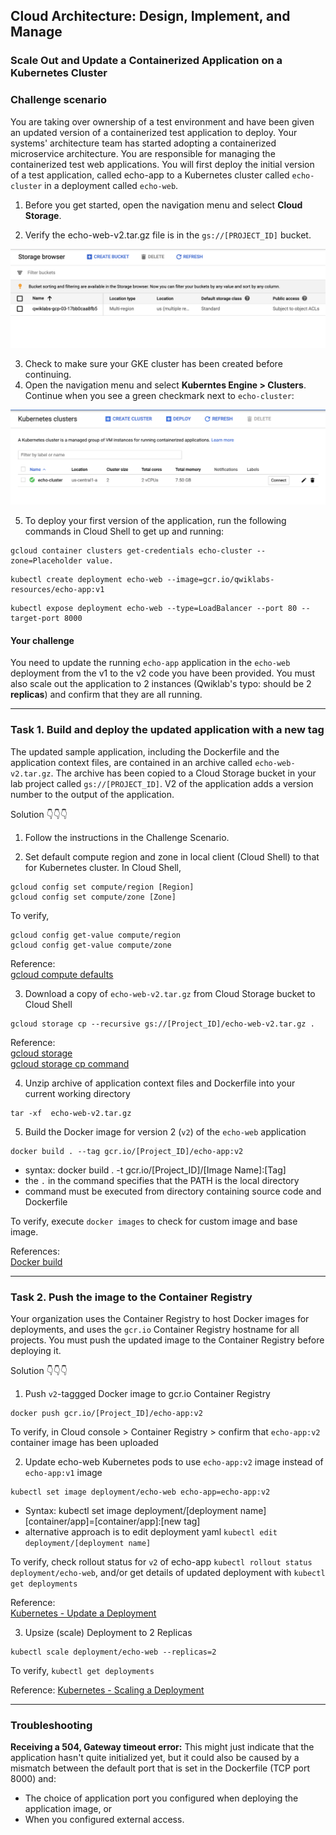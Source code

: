 ## Cloud Architecture: Design, Implement, and Manage
### Scale Out and Update a Containerized Application on a Kubernetes Cluster

### Challenge scenario
You are taking over ownership of a test environment and have been given an updated version of a containerized test application to deploy. Your systems' architecture team has started adopting a containerized microservice architecture. You are responsible for managing the containerized test web applications. You will first deploy the initial version of a test application, called echo-app to a Kubernetes cluster called `echo-cluster` in a deployment called `echo-web`.

1. Before you get started, open the navigation menu and select **Cloud Storage**.

2. Verify the echo-web-v2.tar.gz file is in the `gs://[PROJECT_ID]` bucket.

![Scale out and update a containerized app on a Kubernetes Cluster image 1](https://github.com/TCLee-tech/Google-Challenge-Labs/blob/b1a8406c2a9f9885b19fba3eebf5144718e4d9e4/Cloud%20Architecture%20-%20Design%2C%20Implement%20and%20Manage/Scale%20out%20and%20update%20a%20containerized%20app%20on%20a%20Kubernetes%20Cluster%20image%201.png)

3. Check to make sure your GKE cluster has been created before continuing.
4. Open the navigation menu and select **Kuberntes Engine > Clusters**.   
Continue when you see a green checkmark next to `echo-cluster`:

![Scale out and update a containerized app on a Kubernetes Cluster image 2](https://github.com/TCLee-tech/Google-Challenge-Labs/blob/b1a8406c2a9f9885b19fba3eebf5144718e4d9e4/Cloud%20Architecture%20-%20Design%2C%20Implement%20and%20Manage/Scale%20out%20and%20update%20a%20containerized%20app%20on%20a%20Kubernetes%20Cluster%20image%202.png)

5. To deploy your first version of the application, run the following commands in Cloud Shell to get up and running:
```
gcloud container clusters get-credentials echo-cluster --zone=Placeholder value.
```
```
kubectl create deployment echo-web --image=gcr.io/qwiklabs-resources/echo-app:v1
```
```
kubectl expose deployment echo-web --type=LoadBalancer --port 80 --target-port 8000
```
#### Your challenge
You need to update the running `echo-app` application in the `echo-web` deployment from the v1 to the v2 code you have been provided. You must also scale out the application to 2 instances (Qwiklab's typo: should be 2 **replicas**) and confirm that they are all running.  

<hr>

### Task 1. Build and deploy the updated application with a new tag
The updated sample application, including the Dockerfile and the application context files, are contained in an archive called `echo-web-v2.tar.gz`. The archive has been copied to a Cloud Storage bucket in your lab project called `gs://[PROJECT_ID]`. V2 of the application adds a version number to the output of the application.

Solution 👇👇👇 

1. Follow the instructions in the Challenge Scenario.

2. Set default compute region and zone in local client (Cloud Shell) to that for Kubernetes cluster.
In Cloud Shell,
```
gcloud config set compute/region [Region]
gcloud config set compute/zone [Zone]
```
To verify,
```
gcloud config get-value compute/region
gcloud config get-value compute/zone
```
Reference:  
[gcloud compute defaults](https://cloud.google.com/compute/docs/gcloud-compute)

3. Download a copy of `echo-web-v2.tar.gz` from Cloud Storage bucket to Cloud Shell
```
gcloud storage cp --recursive gs://[Project_ID]/echo-web-v2.tar.gz . 
```

Reference:  
[gcloud storage](https://cloud.google.com/sdk/gcloud/reference/storage)  
[gcloud storage cp command](https://cloud.google.com/sdk/gcloud/reference/storage/cp)   

4. Unzip archive of application context files and Dockerfile into your current working directory
```
tar -xf  echo-web-v2.tar.gz 
```

5. Build the Docker image for version 2 (`v2`) of the `echo-web` application
```
docker build . --tag gcr.io/[Project_ID]/echo-app:v2
```
  - syntax: docker build . -t gcr.io/[Project_ID]/[Image Name]:[Tag]
  - the `.` in the command specifies that the PATH is the local directory
  - command must be executed from directory containing source code and Dockerfile

To verify, execute `docker images` to check for custom image and base image. 

References:  
[Docker build](https://docs.docker.com/engine/reference/commandline/build/#examples)

<hr>

### Task 2. Push the image to the Container Registry
Your organization uses the Container Registry to host Docker images for deployments, and uses the `gcr.io` Container Registry hostname for all projects. You must push the updated image to the Container Registry before deploying it.

Solution 👇👇👇

1. Push `v2`-taggged Docker image to gcr.io Container Registry
```
docker push gcr.io/[Project_ID]/echo-app:v2
```
To verify, in Cloud console > Container Registry > confirm that `echo-app:v2` container image has been uploaded

2. Update echo-web Kubernetes pods to use `echo-app:v2` image instead of `echo-app:v1` image
```
kubectl set image deployment/echo-web echo-app=echo-app:v2
```
- Syntax: kubectl set image deployment/[deployment name] [container/app]=[container/app]:[new tag]
- alternative approach is to edit deployment yaml `kubectl edit deployment/[deployment name]`

To verify, check rollout status for `v2` of echo-app `kubectl rollout status deployment/echo-web`, and/or get details of updated deployment with `kubectl get deployments`  

Reference:  
[Kubernetes - Update a Deployment](https://kubernetes.io/docs/concepts/workloads/controllers/deployment/#updating-a-deployment)  

3. Upsize (scale) Deployment to 2 Replicas
```
kubectl scale deployment/echo-web --replicas=2
```
To verify, `kubectl get deployments`

Reference:
[Kubernetes - Scaling a Deployment](https://kubernetes.io/docs/concepts/workloads/controllers/deployment/#scaling-a-deployment)  

<hr>

### Troubleshooting

**Receiving a 504, Gateway timeout error:** This might just indicate that the application hasn't quite initialized yet, but it could also be caused by a mismatch between the default port that is set in the Dockerfile (TCP port 8000) and:
- The choice of application port you configured when deploying the application image, or
- When you configured external access.  
